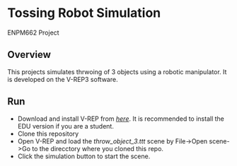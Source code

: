 # Tossing Robot Simulation
ENPM662 Project

## Overview
This projects simulates thrwoing of 3 objects using a robotic manipulator. It is developed on the V-REP3 software.

## Run
- Download and install V-REP from [*here*](http://coppeliarobotics.com/winVersions). It is recommended to install the EDU version if you are a student.
- Clone this repository
- Open V-REP and load the *throw_object_3.ttt* scene by File->Open scene->Go to the direcctory where you cloned this repo.
- Click the simulation button to start the scene.
